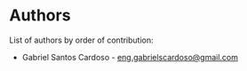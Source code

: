 # Authors

List of authors by order of contribution:

- Gabriel Santos Cardoso - [eng.gabrielscardoso@gmail.com](mailto:eng.gabrielscardoso@gmail.com)
